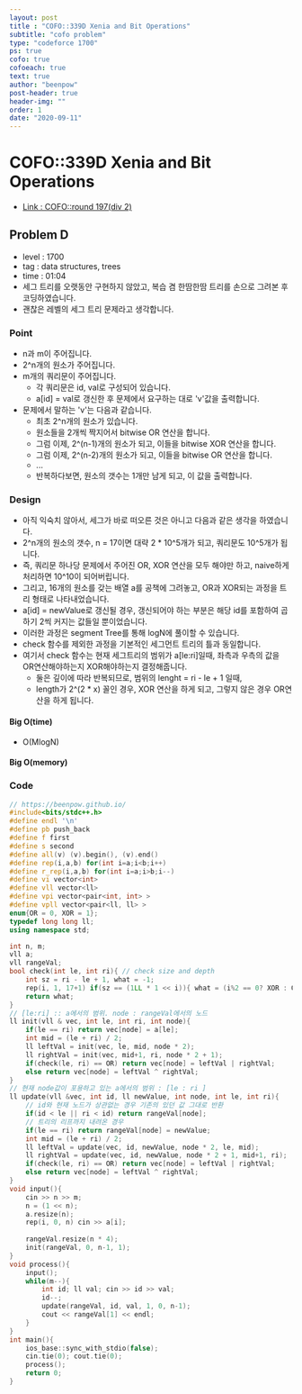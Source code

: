 ```yaml
---
layout: post
title : "COFO::339D Xenia and Bit Operations"
subtitle: "cofo problem"
type: "codeforce 1700"
ps: true
cofo: true
cofoeach: true
text: true
author: "beenpow"
post-header: true
header-img: ""
order: 1
date: "2020-09-11"
---
```

# COFO::339D Xenia and Bit Operations
- [Link : COFO::round 197(div 2)](https://codeforces.com/problemset/problem/339/D)

## Problem D

- level : 1700
- tag : data structures, trees
- time : 01:04
- 세그 트리를 오랫동안 구현하지 않았고, 복습 겸 한땀한땀 트리를 손으로 그려본 후 코딩하였습니다.
- 괜찮은 레벨의 세그 트리 문제라고 생각합니다.

### Point
- n과 m이 주어집니다.
- 2^n개의 원소가 주어집니다.
- m개의 쿼리문이 주어집니다.
  - 각 쿼리문은 id, val로 구성되어 있습니다.
  - a[id] = val로 갱신한 후 문제에서 요구하는 대로 'v'값을 출력합니다.
- 문제에서 말하는 'v'는 다음과 같습니다.
  - 최초 2^n개의 원소가 있습니다.
  - 원소들을 2개씩 짝지어서 bitwise OR 연산을 합니다.
  - 그럼 이제, 2^(n-1)개의 원소가 되고, 이들을 bitwise XOR 연산을 합니다.
  - 그럼 이제, 2^(n-2)개의 원소가 되고, 이들을 bitwise OR 연산을 합니다.
  - ...
  - 반복하다보면, 원소의 갯수는 1개만 남게 되고, 이 값을 출력합니다.

### Design
- 아직 익숙치 않아서, 세그가 바로 떠오른 것은 아니고 다음과 같은 생각을 하였습니다.
- 2^n개의 원소의 갯수, n = 17이면 대략 2 * 10^5개가 되고, 쿼리문도 10^5개가 됩니다.
- 즉, 쿼리문 하나당 문제에서 주어진 OR, XOR 연산을 모두 해야만 하고, naive하게 처리하면 10^10이 되어버립니다.
- 그리고, 16개의 원소를 갖는 배열 a를 공책에 그려놓고, OR과 XOR되는 과정을 트리 형태로 나타내었습니다.
- a[id] = newValue로 갱신될 경우, 갱신되어야 하는 부분은 해당 id를 포함하여 곱하기 2씩 커지는 값들일 뿐이었습니다.
- 이러한 과정은 segment Tree를 통해 logN에 풀이할 수 있습니다.
- check 함수를 제외한 과정을 기본적인 세그먼트 트리의 틀과 동일합니다.
- 여기서 check 함수는 현재 세그트리의 범위가 a[le:ri]일때, 좌측과 우측의 값을 OR연산해야하는지 XOR해야하는지 결정해줍니다.
  - 둘은 깊이에 따라 반복되므로, 범위의 lenght = ri - le + 1 일때,
  - length가 2^(2 * x) 꼴인 경우, XOR 연산을 하게 되고, 그렇지 않은 경우 OR연산을 하게 됩니다.

#### Big O(time)
- O(MlogN)

#### Big O(memory)

### Code

```cpp
// https://beenpow.github.io/
#include<bits/stdc++.h>
#define endl '\n'
#define pb push_back
#define f first
#define s second
#define all(v) (v).begin(), (v).end()
#define rep(i,a,b) for(int i=a;i<b;i++)
#define r_rep(i,a,b) for(int i=a;i>b;i--)
#define vi vector<int>
#define vll vector<ll>
#define vpi vector<pair<int, int> >
#define vpll vector<pair<ll, ll> >
enum{OR = 0, XOR = 1};
typedef long long ll;
using namespace std;

int n, m;
vll a;
vll rangeVal;
bool check(int le, int ri){ // check size and depth
    int sz = ri - le + 1, what = -1;
    rep(i, 1, 17+1) if(sz == (1LL * 1 << i)){ what = (i%2 == 0? XOR : OR); break; }
    return what;
}
// [le:ri] :: a에서의 범위. node : rangeVal에서의 노드
ll init(vll & vec, int le, int ri, int node){
    if(le == ri) return vec[node] = a[le];
    int mid = (le + ri) / 2;
    ll leftVal = init(vec, le, mid, node * 2);
    ll rightVal = init(vec, mid+1, ri, node * 2 + 1);
    if(check(le, ri) == OR) return vec[node] = leftVal | rightVal;
    else return vec[node] = leftVal ^ rightVal;
}
// 현재 node값이 포용하고 있는 a에서의 범위 : [le : ri ]
ll update(vll &vec, int id, ll newValue, int node, int le, int ri){
    // id와 현재 노드가 상관없는 경우 기존의 있던 값 그대로 반환
    if(id < le || ri < id) return rangeVal[node];
    // 트리의 리프까지 내려온 경우
    if(le == ri) return rangeVal[node] = newValue;
    int mid = (le + ri) / 2;
    ll leftVal = update(vec, id, newValue, node * 2, le, mid);
    ll rightVal = update(vec, id, newValue, node * 2 + 1, mid+1, ri);
    if(check(le, ri) == OR) return vec[node] = leftVal | rightVal;
    else return vec[node] = leftVal ^ rightVal;
}
void input(){
    cin >> n >> m;
    n = (1 << n);
    a.resize(n);
    rep(i, 0, n) cin >> a[i];
    
    rangeVal.resize(n * 4);
    init(rangeVal, 0, n-1, 1);
}
void process(){
    input();
    while(m--){
        int id; ll val; cin >> id >> val;
        id--;
        update(rangeVal, id, val, 1, 0, n-1);
        cout << rangeVal[1] << endl;
    }
}
int main(){
    ios_base::sync_with_stdio(false);
    cin.tie(0); cout.tie(0);
    process();
    return 0;
}
```
